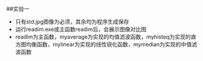 ##实验一* 只有std.jpg图像为必须，其余均为程序生成保存* 运行readim.exe或主函数readim后，会展示图像对比图* readim为主函数，myaverage为实现的均值滤波函数，myhisteq为实现的直方图均衡函数，mylinear为实现的线性锐化函数，mymedian为实现的中值滤波函数